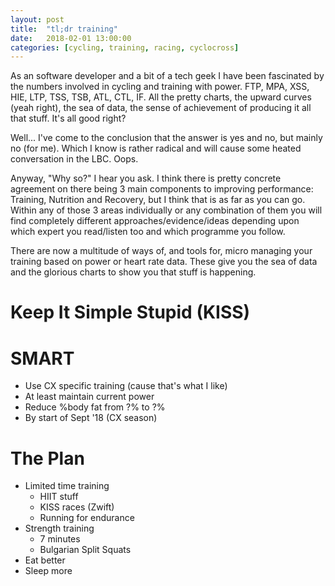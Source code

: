 ```yaml
---
layout: post
title:  "tl;dr training"
date:   2018-02-01 13:00:00
categories: [cycling, training, racing, cyclocross]
---
```


As an software developer and a bit of a tech geek I have been fascinated by the numbers involved in cycling and training with power. FTP, MPA, XSS, HIE, LTP, TSS, TSB, ATL, CTL, IF. All the pretty charts, the upward curves (yeah right), the sea of data, the sense of achievement of producing it all that stuff. It's all good right?

Well... I've come to the conclusion that the answer is yes and no, but mainly no (for me). Which I know is rather radical and will cause some heated conversation in the LBC. Oops.

Anyway, "Why so?" I hear you ask. I think there is pretty concrete agreement on there being 3 main components to improving performance: Training, Nutrition and Recovery, but I think that is as far as you can go. Within any of those 3 areas individually or any combination of them you will find completely different approaches/evidence/ideas depending upon which expert you read/listen too and which programme you follow.

There are now a multitude of ways of, and tools for, micro managing your training based on power or heart rate data. These give you the sea of data and the glorious charts to show you that stuff is happening.




# Keep It Simple Stupid (KISS)

# SMART
* Use CX specific training (cause that's what I like)
* At least maintain current power
* Reduce %body fat from ?% to ?%
* By start of Sept '18 (CX season)

# The Plan
* Limited time training
  * HIIT stuff
  * KISS races (Zwift)
  * Running for endurance
* Strength training
  * 7 minutes
  * Bulgarian Split Squats 
* Eat better
* Sleep more
